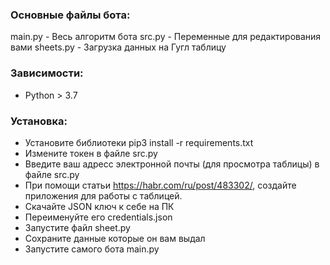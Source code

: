 ### Основные файлы бота:
main.py - Весь алгоритм бота
src.py - Переменные для редактирования вами
sheets.py - Загрузка данных на Гугл таблицу

### Зависимости:
- Python > 3.7

### Установка:
- Установите библиотеки  pip3 install -r requirements.txt
- Измените токен в файле src.py
- Введите ваш адресс электронной почты (для просмотра таблицы) в файле src.py
- При помощи статьи https://habr.com/ru/post/483302/, создайте приложения для работы с таблицей.
- Скачайте JSON ключ к себе на ПК
- Переименуйте его credentials.json
- Запустите файл sheet.py
- Сохраните данные которые он вам выдал
- Запустите самого бота main.py
